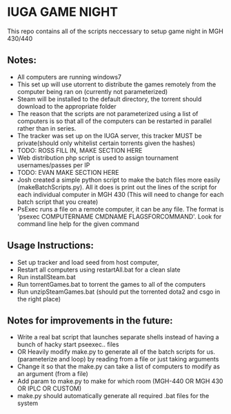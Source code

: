 # IUGA GAME NIGHT
This repo contains all of the scripts neccessary to setup game night in MGH 430/440

## Notes:
* All computers are running windows7
* This set up will use utorrent to distribute the games remotely from the computer being ran on (currently not parameterized)
* Steam will be installed to the default directory, the torrent should download to the appropriate folder
* The reason that the scripts are not parameterized using a list of computers is so that all of the computers can be restarted in parallel rather than in series.
* The tracker was set up on the IUGA server, this tracker MUST be private(should only whitelist certain torrents given the hashes)
* TODO: ROSS FILL IN, MAKE SECTION HERE
* Web distribution php script is used to assign tournament usernames/passes per IP
* TODO: EVAN MAKE SECTION HERE
* Josh created a simple python script to make the batch files more easily (makeBatchScripts.py). All it does is print out the lines of the script for each individual computer in MGH 430 (This will need to change for each batch script that you create)
* PsExec runs a file on a remote computer, it can be any file. The format is 'psexec COMPUTERNAME CMDNAME FLAGSFORCOMMAND'. Look for command line help for the given command
##  Usage Instructions:
* Set up tracker and load seed from host computer,
* Restart all computers using restartAll.bat for a clean slate
* Run installSteam.bat
* Run torrentGames.bat to torrent the games to all of the computers
* Run unzipSteamGames.bat (should put the torrented dota2 and csgo in the right place)


## Notes for improvements in the future:
* Write a real bat script that launches separate shells instead of having a bunch of hacky start pseexec.. files
* OR Heavily modify make.py to generate all of the batch scripts for us.(parameterize and loop) by reading from a file or just taking arguments
* Change it so that the make.py can take a list of computers to modify as an argument (from a file)
* Add param to make.py to make for which room (MGH-440 OR MGH 430 OR IPLC OR CUSTOM)
* make.py should automatically generate all required .bat files for the system
